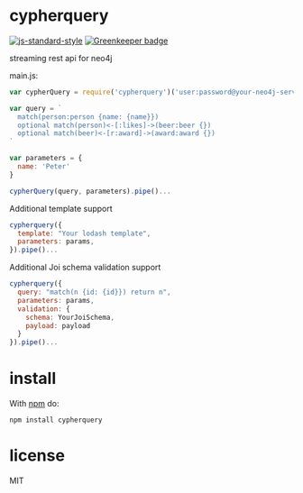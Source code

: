 # cypherquery

[![js-standard-style](https://img.shields.io/badge/code_style-standard-brightgreen.svg)](https://github.com/feross/standard)
[![Greenkeeper badge](https://badges.greenkeeper.io/JamesKyburz/cypherquery.svg)](https://greenkeeper.io/)

streaming rest api for neo4j

main.js:

```javascript
var cypherQuery = require('cypherquery')('user:password@your-neo4j-server:port')

var query = `
  match(person:person {name: {name}})
  optional match(person)<-[:likes]->(beer:beer {})
  optional match(beer)<-[r:award]->(award:award {})
`

var parameters = {
  name: 'Peter'
}

cypherQuery(query, parameters).pipe()...
```

Additional template support
```javascript
cypherquery({
  template: "Your lodash template",
  parameters: params,
}).pipe()...
```

Additional Joi schema validation support
```javascript
cypherquery({
  query: "match(n {id: {id}}) return n",
  parameters: params,
  validation: {
    schema: YourJoiSchema,
    payload: payload
  }
}).pipe()...
```

# install

With [npm](https://npmjs.org) do:

```
npm install cypherquery
```

# license

MIT

